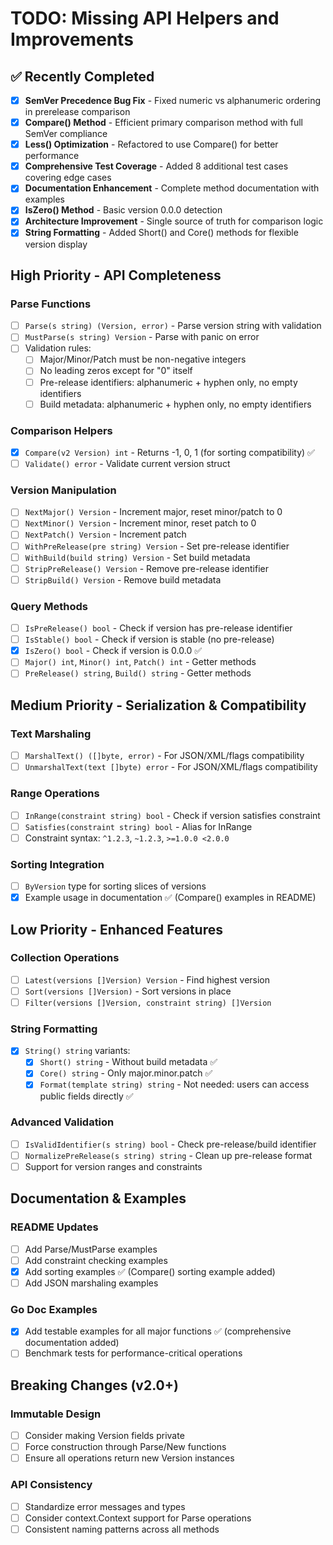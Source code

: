 # TODO: Missing API Helpers and Improvements

## ✅ Recently Completed
- [x] **SemVer Precedence Bug Fix** - Fixed numeric vs alphanumeric ordering in prerelease comparison
- [x] **Compare() Method** - Efficient primary comparison method with full SemVer compliance
- [x] **Less() Optimization** - Refactored to use Compare() for better performance  
- [x] **Comprehensive Test Coverage** - Added 8 additional test cases covering edge cases
- [x] **Documentation Enhancement** - Complete method documentation with examples
- [x] **IsZero() Method** - Basic version 0.0.0 detection
- [x] **Architecture Improvement** - Single source of truth for comparison logic
- [x] **String Formatting** - Added Short() and Core() methods for flexible version display

## High Priority - API Completeness

### Parse Functions
- [ ] `Parse(s string) (Version, error)` - Parse version string with validation
- [ ] `MustParse(s string) Version` - Parse with panic on error
- [ ] Validation rules:
  - [ ] Major/Minor/Patch must be non-negative integers
  - [ ] No leading zeros except for "0" itself
  - [ ] Pre-release identifiers: alphanumeric + hyphen only, no empty identifiers
  - [ ] Build metadata: alphanumeric + hyphen only, no empty identifiers

### Comparison Helpers
- [x] `Compare(v2 Version) int` - Returns -1, 0, 1 (for sorting compatibility) ✅
- [ ] `Validate() error` - Validate current version struct

### Version Manipulation
- [ ] `NextMajor() Version` - Increment major, reset minor/patch to 0
- [ ] `NextMinor() Version` - Increment minor, reset patch to 0  
- [ ] `NextPatch() Version` - Increment patch
- [ ] `WithPreRelease(pre string) Version` - Set pre-release identifier
- [ ] `WithBuild(build string) Version` - Set build metadata
- [ ] `StripPreRelease() Version` - Remove pre-release identifier
- [ ] `StripBuild() Version` - Remove build metadata

### Query Methods
- [ ] `IsPreRelease() bool` - Check if version has pre-release identifier
- [ ] `IsStable() bool` - Check if version is stable (no pre-release)
- [x] `IsZero() bool` - Check if version is 0.0.0 ✅
- [ ] `Major() int`, `Minor() int`, `Patch() int` - Getter methods
- [ ] `PreRelease() string`, `Build() string` - Getter methods

## Medium Priority - Serialization & Compatibility

### Text Marshaling
- [ ] `MarshalText() ([]byte, error)` - For JSON/XML/flags compatibility
- [ ] `UnmarshalText(text []byte) error` - For JSON/XML/flags compatibility

### Range Operations
- [ ] `InRange(constraint string) bool` - Check if version satisfies constraint
- [ ] `Satisfies(constraint string) bool` - Alias for InRange
- [ ] Constraint syntax: `^1.2.3`, `~1.2.3`, `>=1.0.0 <2.0.0`

### Sorting Integration
- [ ] `ByVersion` type for sorting slices of versions
- [x] Example usage in documentation ✅ (Compare() examples in README)

## Low Priority - Enhanced Features

### Collection Operations
- [ ] `Latest(versions []Version) Version` - Find highest version
- [ ] `Sort(versions []Version)` - Sort versions in place
- [ ] `Filter(versions []Version, constraint string) []Version`

### String Formatting
- [x] `String() string` variants:
  - [x] `Short() string` - Without build metadata ✅
  - [x] `Core() string` - Only major.minor.patch ✅
  - [x] `Format(template string) string` - Not needed: users can access public fields directly ✅

### Advanced Validation
- [ ] `IsValidIdentifier(s string) bool` - Check pre-release/build identifier
- [ ] `NormalizePreRelease(s string) string` - Clean up pre-release format
- [ ] Support for version ranges and constraints

## Documentation & Examples

### README Updates
- [ ] Add Parse/MustParse examples
- [ ] Add constraint checking examples  
- [x] Add sorting examples ✅ (Compare() sorting example added)
- [ ] Add JSON marshaling examples

### Go Doc Examples
- [x] Add testable examples for all major functions ✅ (comprehensive documentation added)
- [ ] Benchmark tests for performance-critical operations

## Breaking Changes (v2.0+)

### Immutable Design
- [ ] Consider making Version fields private
- [ ] Force construction through Parse/New functions
- [ ] Ensure all operations return new Version instances

### API Consistency  
- [ ] Standardize error messages and types
- [ ] Consider context.Context support for Parse operations
- [ ] Consistent naming patterns across all methods
